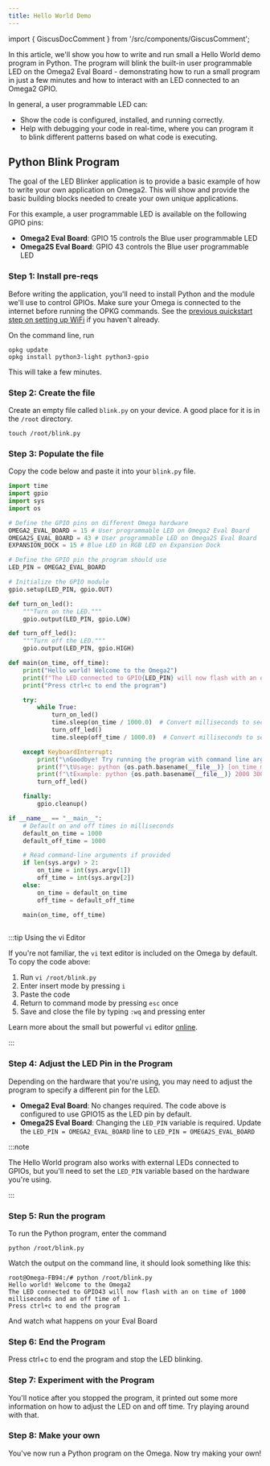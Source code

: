 ```yaml
---
title: Hello World Demo
---
```


import { GiscusDocComment } from '/src/components/GiscusComment';

In this article, we'll show you how to write and run small a Hello World demo program in Python. The program will blink the built-in user programmable LED on the Omega2 Eval Board - demonstrating how to run a small program in just a few minutes and how to interact with an LED connected to an Omega2 GPIO.

In general, a user programmable LED can:

- Show the code is configured, installed, and running correctly.
- Help with debugging your code in real-time, where you can program it to blink different patterns based on what code is executing.

## Python Blink Program

The goal of the LED Blinker application is to provide a basic example of how to write your own application on Omega2. This will show and provide the basic building blocks needed to create your own unique applications.

For this example, a user programmable LED is available on the following GPIO pins:

- **Omega2 Eval Board**: GPIO 15 controls the Blue user programmable LED
- **Omega2S Eval Board**: GPIO 43 controls the Blue user programmable LED




### Step 1: Install pre-reqs

Before writing the application, you'll need to install Python and the module we'll use to control GPIOs. Make sure your Omega is connected to the internet before running the OPKG commands. See the [previous quickstart step on setting up WiFi](./setup-wifi) if you haven't already.

On the command line, run

```Shell
opkg update
opkg install python3-light python3-gpio
```

This will take a few minutes.

### Step 2: Create the file

Create an empty file called `blink.py` on your device. A good place for it is in the `/root` directory.

```
touch /root/blink.py
```

### Step 3: Populate the file

Copy the code below and paste it into your `blink.py` file. 

```python
import time
import gpio
import sys
import os

# Define the GPIO pins on different Omega hardware
OMEGA2_EVAL_BOARD = 15 # User programmable LED on Omega2 Eval Board
OMEGA2S_EVAL_BOARD = 43 # User programmable LED on Omega2S Eval Board
EXPANSION_DOCK = 15 # Blue LED in RGB LED on Expansion Dock

# Define the GPIO pin the program should use
LED_PIN = OMEGA2_EVAL_BOARD 

# Initialize the GPIO module
gpio.setup(LED_PIN, gpio.OUT)

def turn_on_led():
    """Turn on the LED."""
    gpio.output(LED_PIN, gpio.LOW)

def turn_off_led():
    """Turn off the LED."""
    gpio.output(LED_PIN, gpio.HIGH)

def main(on_time, off_time):
    print("Hello world! Welcome to the Omega2")
    print(f"The LED connected to GPIO{LED_PIN} will now flash with an on time of {on_time} milliseconds and an off time of {off_time} milliseconds.")
    print("Press ctrl+c to end the program")

    try:
        while True:
            turn_on_led()
            time.sleep(on_time / 1000.0)  # Convert milliseconds to seconds
            turn_off_led()
            time.sleep(off_time / 1000.0)  # Convert milliseconds to seconds

    except KeyboardInterrupt:
        print("\nGoodbye! Try running the program with command line arguments next time to adjust the LED on and off time.")
        print(f"\tUsage: python {os.path.basename(__file__)} [on_time_ms] [off_time_ms]")
        print(f"\tExample: python {os.path.basename(__file__)} 2000 3000")
        turn_off_led()

    finally:
        gpio.cleanup()

if __name__ == "__main__":
    # Default on and off times in milliseconds
    default_on_time = 1000
    default_off_time = 1000

    # Read command-line arguments if provided
    if len(sys.argv) > 2:
        on_time = int(sys.argv[1])
        off_time = int(sys.argv[2])
    else:
        on_time = default_on_time
        off_time = default_off_time

    main(on_time, off_time)
    
```

:::tip Using the vi Editor

If you're not familiar, the `vi` text editor is included on the Omega by default. To copy the code above:
1. Run `vi /root/blink.py`
1. Enter insert mode by pressing `i`
1. Paste the code
1. Return to command mode by pressing `esc` once
1. Save and close the file by typing `:wq` and pressing enter

Learn more about the small but powerful `vi` editor [online](https://www.redhat.com/en/blog/introduction-vi-editor).

:::

### Step 4: Adjust the LED Pin in the Program

Depending on the hardware that you're using, you may need to adjust the program to specify a different pin for the LED.

- **Omega2 Eval Board**: No changes required. The code above is configured to use GPIO15 as the LED pin by default.
- **Omega2S Eval Board**: Changing the `LED_PIN` variable is required. Update the `LED_PIN = OMEGA2_EVAL_BOARD` line to `LED_PIN = OMEGA2S_EVAL_BOARD`

:::note

The Hello World program also works with external LEDs connected to GPIOs, but you'll need to set the `LED_PIN` variable based on the hardware you're using.

:::

### Step 5: Run the program

To run the Python program, enter the command 

```
python /root/blink.py
```

Watch the output on the command line, it should look something like this:

```
root@Omega-FB94:/# python /root/blink.py
Hello world! Welcome to the Omega2
The LED connected to GPIO43 will now flash with an on time of 1000 milliseconds and an off time of 1.
Press ctrl+c to end the program
```

And watch what happens on your Eval Board

<!-- TODO: add a gif or video of the eval board running the program -->

### Step 6: End the Program

Press ctrl+c to end the program and stop the LED blinking. 

### Step 7: Experiment with the Program

You'll notice after you stopped the program, it printed out some more information on how to adjust the LED on and off time. Try playing around with that.

### Step 8: Make your own

You've now run a Python program on the Omega. Now try making your own!



<GiscusDocComment />